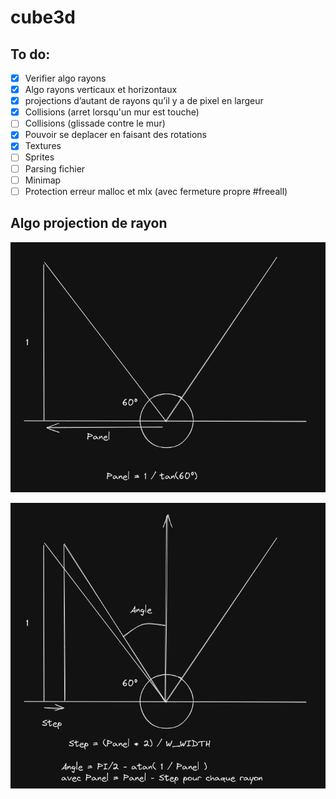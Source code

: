 # cube3d

## To do:

- [x]  Verifier algo rayons
- [x]  Algo rayons verticaux et horizontaux
- [x]  projections d’autant de rayons qu’il y a de pixel en largeur
- [x]  Collisions (arret lorsqu'un mur est touche)
- [ ]  Collisions (glissade contre le mur)
- [x]  Pouvoir se deplacer en faisant des rotations
- [x]  Textures
- [ ]  Sprites
- [ ]  Parsing fichier
- [ ]  Minimap
- [ ]  Protection erreur malloc et mlx (avec fermeture propre #freeall)

## Algo projection de rayon

![Panel](pictures/Panel.png)

![Step](pictures/Step.png)
